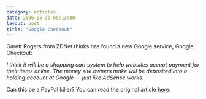 ```yaml
---
category: articles
date: 2006-05-30 05:13:00
layout: post
title: "Google Checkout"
---
```


<p>Garett Rogers from ZDNet thinks has found a new Google service, Google Checkout:</p><p><i>I think it will be a shopping cart system to help websites accept payment for their items online.  The money site owners make will be deposited into a holding account at Google — just like AdSense works.</i></p><p>Can this be a PayPal killer? You can read the original article <a href="http://blogs.zdnet.com/Google/index.php?p=208">here</a>.</p>
